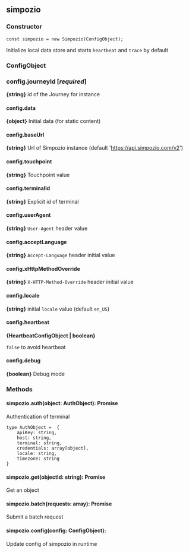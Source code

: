 ## simpozio 

### Constructor

    const simpozio = new Simpozio(ConfigObject);

Initialize local data store and starts ```heartbeat``` and ```trace``` by default
    
### ConfigObject

### config.journeyId  [_required_]
**{string}** id of the Journey for instance

#### config.data 
**{object}** Initial data (for static content)

#### config.baseUrl 
**{string}** Url of Simpozio instance (default 'https://api.simpozio.com/v2')

#### config.touchpoint
**{string}** Touchpoint value

#### config.terminalId
**{string}** Explicit id of terminal

#### config.userAgent
**{string}** ```User-Agent``` header value

#### config.acceptLanguage
**{string}**  ```Accept-Language``` header initial value

#### config.xHttpMethodOverride
**{string}** ```X-HTTP-Method-Override``` header initial value

#### config.locale
**{string}** initial ```locale``` value (default ```en_US```)

#### config.heartbeat 
**{HeartbeatConfigObject | boolean}** 

```false``` to avoid heartbeat

#### config.debug
**{boolean}** Debug mode

### Methods

#### simpozio.auth(object: AuthObject): Promise
Authentication of terminal

    type AuthObject =  {
        apiKey: string,
        host: string,
        terminal: string,
        credentials: array[object],
        locale: string,
        timezone: string
    } 

#### simpozio.get(objectId: string): Promise<void>
Get an object

#### simpozio.batch(requests: array): Promise<void>
Submit a batch request

#### simpozio.config(config: ConfigObject): <void>
Update config of simpozio in runtime



